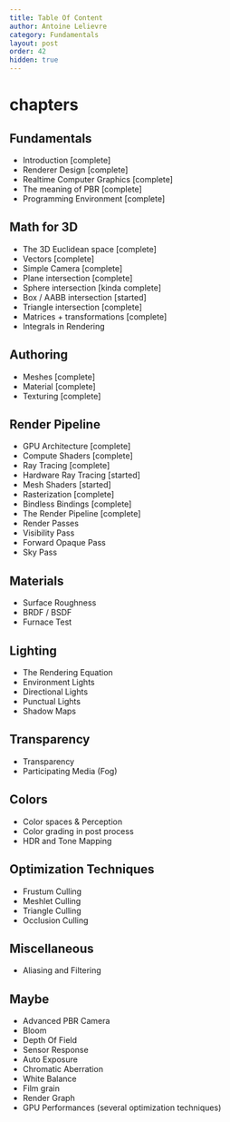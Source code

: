 ```yaml
---
title: Table Of Content
author: Antoine Lelievre 
category: Fundamentals
layout: post
order: 42
hidden: true
---
```


# chapters

## Fundamentals
- Introduction [complete]
- Renderer Design [complete]
- Realtime Computer Graphics [complete]
- The meaning of PBR [complete]
- Programming Environment [complete]

## Math for 3D
- The 3D Euclidean space [complete]
- Vectors [complete]
- Simple Camera [complete]
- Plane intersection [complete]
- Sphere intersection [kinda complete]
- Box / AABB intersection [started]
- Triangle intersection [complete]
- Matrices + transformations [complete]
- Integrals in Rendering

## Authoring
- Meshes [complete]
- Material [complete]
- Texturing [complete]

## Render Pipeline
- GPU Architecture [complete]
- Compute Shaders [complete]
- Ray Tracing [complete]
- Hardware Ray Tracing [started]
- Mesh Shaders [started]
- Rasterization [complete]
- Bindless Bindings [complete]
- The Render Pipeline [complete]
- Render Passes
- Visibility Pass
- Forward Opaque Pass
- Sky Pass

## Materials
- Surface Roughness
- BRDF / BSDF
- Furnace Test

## Lighting
- The Rendering Equation
- Environment Lights
- Directional Lights
- Punctual Lights
- Shadow Maps

## Transparency
- Transparency
- Participating Media (Fog)

## Colors
- Color spaces & Perception
- Color grading in post process
- HDR and Tone Mapping

## Optimization Techniques
- Frustum Culling
- Meshlet Culling
- Triangle Culling
- Occlusion Culling

## Miscellaneous
- Aliasing and Filtering

## Maybe
- Advanced PBR Camera
- Bloom
- Depth Of Field
- Sensor Response
- Auto Exposure
- Chromatic Aberration
- White Balance
- Film grain
- Render Graph
- GPU Performances (several optimization techniques)
